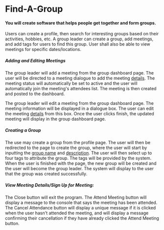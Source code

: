 # Find-A-Group
<h4>You will create software that helps people get together and form groups. </h4>
<p>Users  can  create  a  profile,  then search  for  interesting  groups based  on  their activities,
  hobbies,  etc.  A group leader can create a group, add meetings, and add tags for users to find this
   group. User shall also be able to view meetings for specific dates/locations.</p>


<h5>Adding and Editing Meetings</h5>
<p>The group leader will add a meeting from the group dashboard page. The user will be 
directed to a meeting dialogue to add the meeting <u style="text-underline-color: firebrick;">details</u>. The meeting status
will automatically be set to active and the user will automatically join the meeting's
attendees list. The meeting is then created and posted to the dashboard.</p>
<p>The group leader will edit a meeting from the group dashboard page. The meeting information 
will be displayed in a dialogue box. The user can edit the meeting <u style="text-underline-color: firebrick;">details</u>
 from this box. Once the user clicks finish, the updated meeting will display in the group 
 dashboard page.</p>

<h5>Creating a Group</h5>
<p>The use may create a group from the profile page. The user will then be redirected to the 
page to create the group, where the user will start by inputting the <u>group name</u>
and <u>description</u>. The user will then select up to four tags to attribute the group.
The tags will be provided by the system. When the user is finished with the page, the
new group will be created and the user will become the group leader. The system will
display to the user that the group was created successfully.</p>

<h5>View Meeting Details/Sign Up for Meeting:</h5>
<p> The Close button will exit the program. The 
Attend Meeting button will display a message to the console that says the meeting has been attended.
The Cancel Attendance button will display a unique message if it is clicked when the user hasn't 
attended the meeting, and will display a message confirming their cancellation if they have already
 clicked the Attend Meeting button.</p>